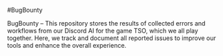 #BugBounty

BugBounty – This repository stores the results of collected errors and workflows from our Discord AI for the game TSO, which we all play together. Here, we track and document all reported issues to improve our tools and enhance the overall experience.
